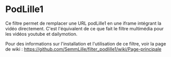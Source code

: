 PodLille1
=========

Ce filtre permet de remplacer une URL podLille1 en une iframe intégrant la vidéo directement.
C'est l'équivalent de ce que fait le filtre multimédia pour les vidéos youtube et dailymotion.


Pour des informations sur l'installation et l'utilisation de ce filtre, voir la page de wiki :
https://github.com/SemmLille/filter_podlille1/wiki/Page-principale
